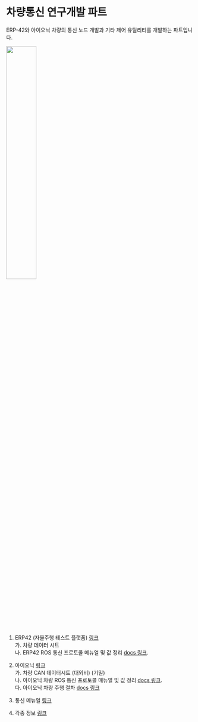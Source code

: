 # 차량통신 연구개발 파트

ERP-42와 아이오닉 차량의 통신 노드 개발과 기타 제어 유틸리티를 개발하는 파트입니다.

<img src="https://user-images.githubusercontent.com/59792475/87429482-cedb0480-c61e-11ea-92b6-01fdff18f8c1.jpg" width="40%" height="40%"/></img>


1. ERP42 (자율주행 테스트 플랫폼) [링크](./dbw_erp42)  
  가. 차량 데이터 시트  
  나. ERP42 ROS 통신 프로토콜 메뉴얼 및 값 정리 [docs 링크](https://docs.google.com/document/d/1K49BOByl73Emtw4pgePA9mhtPeqPd3O6bzt3YiI_aMg/edit?usp=sharing).  

2. 아이오닉 [링크](./dbw_ioniq)   
  가. 차량 CAN 데이터시트 (대외비) (기밀)  
  나. 아이오닉 차량 ROS 통신 프로토콜 매뉴얼 및 값 정리 [docs 링크](https://docs.google.com/document/d/1Mvyvs1Tt20U99uA4o_h4c2-KB7s64NOQz6vd_-SGwh4/edit?usp=sharing).  
  다. 아이오닉 차량 주행 절차 [docs 링크](https://docs.google.com/document/d/1EG3LFdVufhcEZ7t9RLvrBMQDOqS2esi0RWZaaP9JOoM/edit?usp=sharing)
  
3. 통신 메뉴얼 [링크](./manual)

4. 각종 정보 [링크](./Information)
